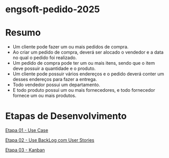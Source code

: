# engsoft-pedido-2025


# Resumo

- Um cliente pode fazer um ou mais pedidos de compra.
- Ao criar um pedido de compra, deverá ser alocado o vendedor e a data no qual o pedido foi realizado.
- Um pedido de compra pode ter um ou mais itens, sendo que o item deve possuir a quantidade e o produto.
- Um cliente pode possuir vários endereços e o pedido deverá conter um desses endereços para fazer a entrega.
- Todo vendedor possui um departamento.
- E todo produto possui um ou mais fornecedores, e todo fornecedor fornece um ou mais produtos.


# Etapas de Desenvolvimento
[Etapa 01 - Use Case](Etapa1-UseCase.md)

[Etapa 02 - Use BackLog com User Stories](Etapa2-Backlog.md)

[Etapa 03 - Kanban](Etapa3-Kanban.md)


